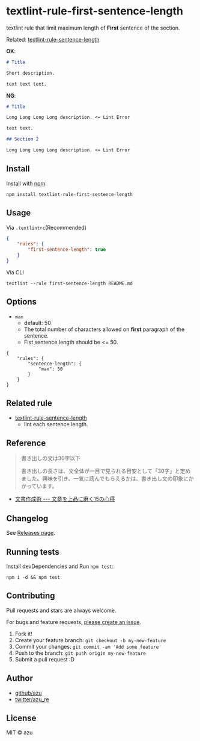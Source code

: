 # textlint-rule-first-sentence-length

textlint rule that limit maximum length of **First** sentence of the section.

Related: [textlint-rule-sentence-length](https://github.com/azu/textlint-rule-sentence-length "textlint-rule-sentence-length")

**OK**:

```markdown
# Title

Short description.

text text text.
```

**NG**:

```markdown
# Title

Long Long Long Long description. <= Lint Error

text text.

## Section 2

Long Long Long Long description. <= Lint Error
```

## Install

Install with [npm](https://www.npmjs.com/):

    npm install textlint-rule-first-sentence-length

## Usage

Via `.textlintrc`(Recommended)

```json
{
    "rules": {
        "first-sentence-length": true
    }
}
```

Via CLI

```
textlint --rule first-sentence-length README.md
```

## Options

- `max`
    - default: 50
    - The total number of characters allowed on **first** paragraph of the sentence.
    - Fist sentence.length should be <= 50.

```
{
    "rules": {
        "sentence-length": {
            "max": 50
        }
    }
}
```

## Related rule

- [textlint-rule-sentence-length](https://github.com/azu/textlint-rule-sentence-length "textlint-rule-sentence-length")
    - lint each sentence length.

## Reference

> 書き出しの文は30字以下  
>
> 書き出しの長さは、文全体が一目で見られる目安として「30字」と定めました。興味を引き、一気に読んでもらえるかは、書き出し文の印象にかかっています。

- [文書作成術 --- 文章を上品に磨く15の心得](http://www.motorwarp.com/koizumi/writingstyle01.html "文書作成術 --- 文章を上品に磨く15の心得")

## Changelog

See [Releases page](https://github.com/azu/textlint-rule-first-sentence-length/releases).

## Running tests

Install devDependencies and Run `npm test`:

    npm i -d && npm test

## Contributing

Pull requests and stars are always welcome.

For bugs and feature requests, [please create an issue](https://github.com/azu/textlint-rule-first-sentence-length/issues).

1. Fork it!
2. Create your feature branch: `git checkout -b my-new-feature`
3. Commit your changes: `git commit -am 'Add some feature'`
4. Push to the branch: `git push origin my-new-feature`
5. Submit a pull request :D

## Author

- [github/azu](https://github.com/azu)
- [twitter/azu_re](https://twitter.com/azu_re)

## License

MIT © azu
